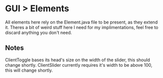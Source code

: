 # GUI > Elements
All elements here rely on the Element.java file to be present, as they extend it.
Theres a bit of weird stuff here I need for my implimentations, feel free to discard anything you don't need.

## Notes
ClientToggle bases its head's size on the width of the slider, this should change shortly.
ClientSlider currently requires it's width to be above 100, this will change shortly.

